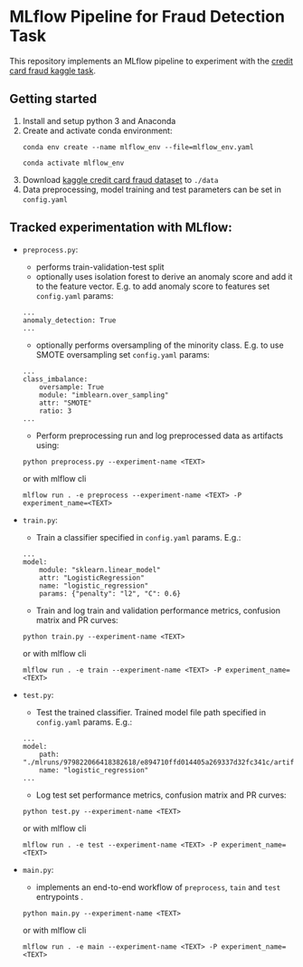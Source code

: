 # MLflow Pipeline for Fraud Detection Task


This repository implements an MLflow pipeline to experiment with the [credit card fraud kaggle task](https://www.kaggle.com/datasets/mlg-ulb/creditcardfraud).

## Getting started

1. Install and setup python 3 and Anaconda
2. Create and activate conda environment: 
    ```
    conda env create --name mlflow_env --file=mlflow_env.yaml
    ```
    ```
    conda activate mlflow_env
    ```
3. Download [kaggle credit card fraud dataset](https://www.kaggle.com/datasets/mlg-ulb/creditcardfraud) to `./data`
4. Data preprocessing, model training and test parameters can be set in `config.yaml`

## Tracked experimentation with MLflow:

- `preprocess.py`: 
    - performs train-validation-test split 
    - optionally uses isolation forest to derive an anomaly score and add it to the feature vector. E.g. to add anomaly score to features set `config.yaml` params:
    ```
    ...
    anomaly_detection: True
    ...
    ```
    - optionally performs oversampling of the minority class. E.g. to use SMOTE oversampling set `config.yaml` params:
    ```
    ...
    class_imbalance:
        oversample: True
        module: "imblearn.over_sampling"
        attr: "SMOTE"
        ratio: 3
    ...
    ```
    - Perform preprocessing run and log preprocessed data as artifacts using:

    ``` 
    python preprocess.py --experiment-name <TEXT>
    ```
    or with mlflow cli
    ``` 
    mlflow run . -e preprocess --experiment-name <TEXT> -P experiment_name=<TEXT>
    ```
- `train.py`: 
    - Train a classifier specified in `config.yaml` params. E.g.:
    ```
    ...
    model: 
        module: "sklearn.linear_model"
        attr: "LogisticRegression" 
        name: "logistic_regression"
        params: {"penalty": "l2", "C": 0.6}
    
    ```
    - Train and log train and validation performance metrics, confusion matrix and PR curves:
    ``` 
    python train.py --experiment-name <TEXT>
    ```
    or with mlflow cli
    ``` 
    mlflow run . -e train --experiment-name <TEXT> -P experiment_name=<TEXT>
    ```
- `test.py`: 
    - Test the trained classifier. Trained model file path specified in `config.yaml` params. E.g.:
    ```
    ...
    model: 
        path: "./mlruns/979822066418382618/e894710ffd014405a269337d32fc341c/artifacts/fraud_detection"
        name: "logistic_regression"
    ...
    ```
    - Log test set performance metrics, confusion matrix and PR curves:
    ``` 
    python test.py --experiment-name <TEXT>
    ```
    or with mlflow cli
    ``` 
    mlflow run . -e test --experiment-name <TEXT> -P experiment_name=<TEXT>
    ```
- `main.py`: 
    - implements an end-to-end workflow of `preprocess`, `tain` and `test` entrypoints . 
    ``` 
    python main.py --experiment-name <TEXT>
    ```
    or with mlflow cli
    ``` 
    mlflow run . -e main --experiment-name <TEXT> -P experiment_name=<TEXT>
    ```

